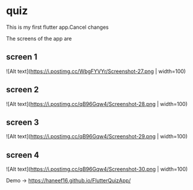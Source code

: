 # quiz

This is my first flutter app.Cancel changes

The screens of the app are

## screen 1

![Alt text](https://i.postimg.cc/WbgFYVYr/Screenshot-27.png | width=100)

## screen 2

![Alt text](https://i.postimg.cc/qB96Gqw4/Screenshot-28.png | width=100)

## screen 3

![Alt text](https://i.postimg.cc/qB96Gqw4/Screenshot-29.png | width=100)

## screen 4

![Alt text](https://i.postimg.cc/qB96Gqw4/Screenshot-30.png | width=100)

Demo -> https://haneef16.github.io/FlutterQuizApp/
